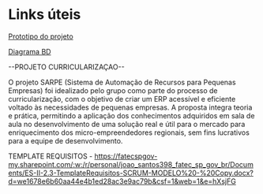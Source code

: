 # Links úteis

[Prototipo do projeto](https://www.figma.com/design/kuW0L3tRVlR3MMbPVp2vag/SARPE?node-id=0-1&t=fCSb8x1bStUosHkg-1)

[Diagrama BD](https://dbdiagram.io/d/6838f976bd74709cb72f2d53)

--PROJETO CURRICULARIZAÇAO--

O projeto SARPE (Sistema de Automação de Recursos para Pequenas Empresas) foi idealizado pelo grupo como parte do processo de curricularização, com o objetivo de criar um ERP acessível e eficiente voltado às necessidades de pequenas empresas. A proposta integra teoria e prática, permitindo a aplicação dos conhecimentos adquiridos em sala de aula no desenvolvimento de uma solução real e útil para o mercado para enriquecimento dos micro-empreendedores regionais, sem fins lucrativos para a equipe de desenvolvimento.

TEMPLATE REQUISITOS - https://fatecspgov-my.sharepoint.com/:w:/r/personal/joao_santos398_fatec_sp_gov_br/Documents/ES-II-2.3-TemplateRequisitos-SCRUM-MODELO%20-%20Copy.docx?d=we1678e6b60aa44e4b1ed28ac3e9ac79b&csf=1&web=1&e=hXsjFG
